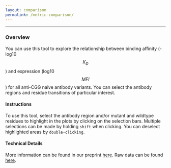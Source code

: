 ```yaml
---
layout: comparison
permalink: /metric-comparison/
---
```


---

### Overview 

You can use this tool to explore the relationship between binding affinity (-log10 $$K_D$$) and expression (log10 $$MFI$$) for all anti-CGG naive antibody variants. You can select the antibody regions and residue transitions of particular interest.

#### Instructions

To use this tool, select the antibody region and/or mutant and wildtype residues to highlight in the plots by clicking on the selection bars. Multiple selections can be made by holding `shift` when clicking. You can deselect highlighted areas by `double-clicking`. 

#### Technical Details

More information can be found in our preprint [here](https://github.com/jbloomlab/Ab-CGGnaive_DMS#deep-mutational-scanning-of-the-cggnaive-scfv). Raw data can be found [here](https://github.com/jbloomlab/Ab-CGGnaive_DMS#deep-mutational-scanning-of-the-cggnaive-scfv). 

